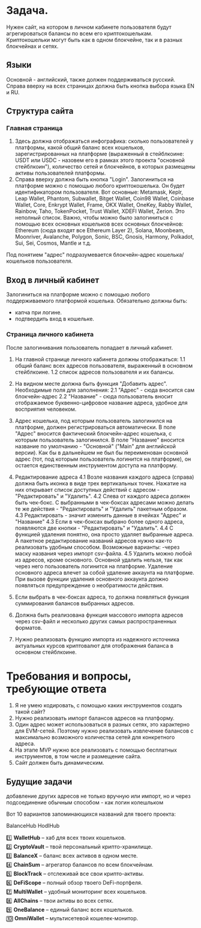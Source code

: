 # Задача.
Нужен сайт, на котором в личном кабинете пользователя будут агрегироваться балансы по всем его криптокошелькам. Криптокошельки могут быть как в одном блокчейне, так и в разных блокчейнах и сетях.

## Языки
Основной - английский, также должен поддерживаться русский. Справа вверху на всех страницах должна быть кнопка выбора языка EN и RU.


## Структура сайта
### Главная страница
1. Здесь должна отображаться инфографика: сколько пользователей у платформы, какой общий баланс всех кошельков, зарегистрированных на платформе (выраженный в стейблкоине: USDT или USDC - назовем его в рамках этого проекта "основной стейблкоин"), количество сетей и блокчейнов, в которых размещены активы пользователей платформы.
2. Справа вверху должна быть кнопка "Login". Залогиниться на платформе можно с помощью любого криптокошелька. Он будет идентификатором пользователя. Вот основные: Metamask, Keplr, Leap Wallet, Phantom, Subwallet, Bitget Wallet, Coin98 Wallet, Coinbase Wallet, Core, Enkrypt Wallet, Frame, OKX Wallet, OneKey, Rabby Wallet, Rainbow, Taho, TokenPocket, Trust Wallet, XDEFI Wallet, Zerion. 
Это неполный список. Важно, чтобы можно было залогиниться с помощью всех основных кошельков всех основных блокчейнов: Ethereum (сюда входят все Ethereum Layer 2), Solana, Moonbeam, Moonriver, Avalanche, Polygon, Sonic, BSC, Gnosis, Harmony, Polkadot, Sui, Sei, Cosmos, Mantle и т.д.

Под понятием "адрес" подразумевается блокчейн-адрес кошелька/кошельков пользователя.

## Вход в личный кабинет
Залогиниться на платформе можно с помощью любого поддерживаемого платформой кошелька. Обязательно должны быть:
- капча при логине.
- подтвердить вход в кошельке.


### Страница личного кабинета

После залогинивания пользователь попадает в личный кабинет. 
1. На главной странице личного кабинета должны отображаться:
1.1 общий баланс всех адресов пользователя, выраженный в основном стейблкоине.
1.2 список адресов пользователя и их балансы.

2. На видном месте должна быть функция "Добавить адрес". 
Необходимые поля для заполнения:
2.1 "Адрес" - сюда вносится сам блокчейн-адрес
2.2 "Название" - сюда пользователь вносит отображаемое буквенно-цифровое название адреса, удобное для восприятия человеком. 

3. Адрес кошелька, под которым пользователь залогинился на платформе, должен регистрироваться автоматически. В поле "Адрес" вносится фактический блокчейн-адрес кошелька, с которым пользователь залогинился. В поле "Название" вносится название по умолчанию - "Основной" ("Main" для английской версии).
Как бы в дальнейшем не был бы переименован основной адрес (тот, под которым пользователь логинится на платформе), он остается единственным инструментом доступа на платформу.

4. Редактирование адреса
4.1 Возле названия каждого адреса (справа) должна быть иконка в виде трех вертикальных точек. Нажатие на них открывает список доступных действий с адресом - "Редактировать" и "Удалить". 
4.2 Слева от каждого адреса должен быть чек-бокс. С выбранными в чек-боксах адресами можно делать те же действия - "Редактировать" и "Удалить" пакетным образом. 
4.3 Редактировать - значит изменить данные в ячейках "Адрес" и "Название"
4.3 Если в чек-боксах выбрано более одного адреса, появляются две кнопки - "Редактировать" и "Удалить". 
4.4 С функцией удаления понятно, она просто удаляет выбранные адреса. А пакетное редактирование названий адресов нужно как-то реализовать удобным способом. Возможные варианты:
-через маску названия
через импорт csv-файла.
4.5 Удалить можно любой из адресов, кроме основного. Основной удалить нельзя, так как через него пользователь логинится на платформе. Удаление основного адреса влечет за собой удаление аккаунта на платформе. При вызове функции удаления основного аккаунта должно появляться предупреждение о необратимости действия. 

5. Если выбрать в чек-боксах адреса, то должна появляться функция суммирования балансов выбранных адресов.

6. Должна быть реализована функция массового импорта адресов через csv-файл и несколько других самых распространенных форматов.

7. Нужно реализовать функцию импорта из надежного источника актуальных курсов криптовалют для отображения баланса в основном стейблкоине.


# Требования и вопросы, требующие ответа
1. Я не умею кодировать, с помощью каких инструментов создать такой сайт?
2. Нужно реализовать импорт балансов адресов на платформу.
3. Один адрес может использоваться в разных сетях, это характерно для EVM-сетей. Поэтому нужно реализовать извлечение балансов с максимально возможного количества сетей для конкретного адреса.
4. На этапе MVP нужно все реализовать с помощью бесплатных инструментов, в том числе и размещение сайта.
5. Сайт должен быть динамическим.


## Будущие задачи
добавление других адресов не только вручную или импорт, но и через подсоединение обычным способом - как логин колешльком 

Вот 10 вариантов запоминающихся названий для твоего проекта:  

BalanceHub
HodlHub

1️⃣ **WalletHub** – хаб для всех твоих кошельков.  
2️⃣ **CryptoVault** – твой персональный крипто-хранилище.  
3️⃣ **BalanceX** – баланс всех активов в одном месте.  
4️⃣ **ChainSum** – агрегатор балансов по всем блокчейнам.  
5️⃣ **BlockTrack** – отслеживай все свои крипто-активы.  
6️⃣ **DeFiScope** – полный обзор твоего DeFi-портфеля.  
7️⃣ **MultiWallet** – удобный мониторинг всех кошельков.  
8️⃣ **AllChains** – твои активы во всех сетях.  
9️⃣ **OneBalance** – единый баланс всех кошельков.  
🔟 **OmniWallet** – мультисетевой кошелек-монитор.  
